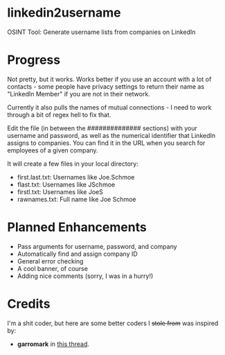 # linkedin2username
OSINT Tool: Generate username lists from companies on LinkedIn

# Progress
Not pretty, but it works. Works better if you use an account with a lot of contacts - some people have privacy settings to return their name as "LinkedIn Member" if you are not in their network.

Currently it also pulls the names of mutual connections - I need to work through a bit of regex hell to fix that.

Edit the file (in between the ############## sections) with your username and password, as well as the numerical identifier that LinkedIn assigns to companies. You can find it in the URL when you search for employees of a given company.

It will create a few files in your local directory:
- first.last.txt: Usernames like Joe.Schmoe
- flast.txt:      Usernames like JSchmoe
- firstl.txt:     Usernames like JoeS
- rawnames.txt:   Full name like Joe Schmoe


# Planned Enhancements
- Pass arguments for username, password, and company
- Automatically find and assign company ID
- General error checking
- A cool banner, of course
- Adding nice comments (sorry, I was in a hurry!)

# Credits
I'm a shit coder, but here are some better coders I ~~stole from~~ was inspired by:
- **garromark** in [this thread](https://stackoverflow.com/questions/18907503/logging-in-to-linkedin-with-python-requests-sessions).
